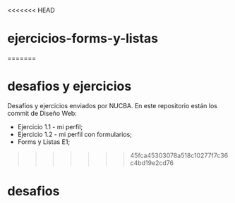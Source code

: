 <<<<<<< HEAD
# ejercicios-forms-y-listas
=======
# desafios y ejercicios
Desafíos y ejercicios enviados por NUCBA. 
En este repositorio están los commit de Diseño Web:
- Ejercicio 1.1 - mi perfil;
- Ejercicio 1.2 - mi perfil con formularios;
- Forms y Listas E1;
>>>>>>> 45fca45303078a518c10277f7c36c4bd19e2cd76
# desafios
